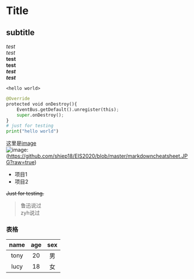 # Title

## subtitle

*test*  
_test_  
**test**  
__test__  
***test***  
___test___

`<hello world>`

```python
@Override
protected void onDestroy(){
    EventBus.getDefault().unregister(this);
    super.onDestroy();
}
# just for testing
print("hello world")
```
[image]: https://github.com/shiep18/EIS2020/blob/master/markdowncheatsheet.JPG?raw=true "名称"
这里是[image]  
![image]:(https://github.com/shiep18/EIS2020/blob/master/markdowncheatsheet.JPG?raw=true)


* 项目1
* 项目2

~~Just for testing.~~

> 鲁迅说过  
> zyh说过

### 表格
| name | age | sex |
|:----:|:---:|:---:|
| tony | 20 | 男 |
| lucy | 18 | 女 |
